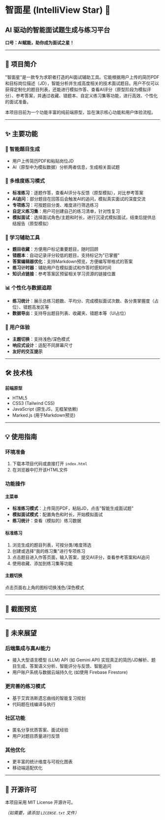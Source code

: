 # 智面星 (IntelliView Star) 🌟
## AI 驱动的智能面试题生成与练习平台

**口号：AI赋能，助你成为面试之星！**

---

## 🚀 项目简介

"智面星"是一款专为求职者打造的AI面试辅助工具。它能根据用户上传的简历PDF和目标岗位描述（JD），智能分析并生成高度相关的技术面试题目。用户不仅可以获得定制化的题目列表，还能进行模拟作答、查看AI评分（原型阶段为模拟评分）、参考答案，并通过收藏、错题本、自定义练习集等功能，进行高效、个性化的面试准备。

本项目目前为一个功能丰富的纯前端原型，旨在演示核心功能和用户体验流程。

---

## ✨ 主要功能

### 🎯 智能题目生成
- 用户上传简历PDF和粘贴岗位JD
- AI（原型中为模拟数据）分析两者信息，生成相关面试题

### 📝 多维度练习模式
- **标准练习**：逐题作答，查看AI评分与反馈（原型模拟），对比参考答案
- **AI追问**：部分题目在回答后会触发AI的追问，模拟真实面试的深度交流
- **专项练习**：可按题目分类、难度进行筛选练习
- **自定义练习集**：用户可创建自己的练习清单，针对性复习
- **模拟面试**：选择面试角色/主题和时长，进行沉浸式模拟面试，结束后提供总结报告（原型模拟）

### 🔧 学习辅助工具
- **题目收藏**：方便用户标记重要题目，随时回顾
- **错题本**：自动记录评分较低的题目，支持标记为"已掌握"
- **答案编辑器优化**：支持Markdown预览，方便编写带格式的答案
- **练习计时器**：辅助用户在模拟面试和作答时感知时间
- **知识点链接**：参考答案区预留相关学习资源的链接位置

### 📊 个性化与数据追踪
- **练习统计**：展示总练习题数、平均分、完成模拟面试次数、各分类掌握度（占位）、错题高发区等
- **数据导出**：支持导出题目列表、收藏夹、错题本等（UI占位）

### 🎨 用户体验
- **主题切换**：支持浅色/深色模式
- **响应式设计**：适配不同屏幕尺寸
- **友好的交互提示**

---

## 🛠️ 技术栈

**前端原型**
- HTML5
- CSS3 (Tailwind CSS)
- JavaScript (原生JS，无框架依赖)
- Marked.js (用于Markdown预览)

---

## 💡 使用指南

### 环境准备
1. 下载本项目代码或直接打开 `index.html`
2. 在浏览器中打开该HTML文件

### 功能操作
#### 主菜单
- **标准练习模式**：上传简历PDF，粘贴JD，点击"智能生成面试题"
- **模拟面试模式**：配置角色和时长，开始模拟面试
- **练习统计**：查看（模拟的）练习数据

#### 标准练习
1. 浏览生成的题目列表，可按分类/难度筛选
2. 创建或选择"我的练习集"进行专项练习
3. 点击题目进入作答页面，输入答案，提交AI评分，查看参考答案和AI追问
4. 使用收藏、添加到练习集等功能

#### 主题切换
点击页面右上角的图标切换浅色/深色模式

---

## 📸 截图预览


---

## 🔮 未来展望

### 后端集成与真AI能力
- 接入大型语言模型 (LLM) API (如 Gemini API) 实现真正的简历/JD解析、题目生成、答案语义分析、智能评分与反馈、智能追问
- 用户账户系统与数据云端持久化 (如使用 Firebase Firestore)

### 更完善的练习模式
- 基于艾宾浩斯遗忘曲线的智能复习规划
- 代码题在线编译与执行

### 社区功能
- 匿名分享优质答案、面试经验
- 用户对题目质量进行反馈

### 其他优化
- 更丰富的统计维度与可视化图表
- 移动端适配优化

---


## 📄 开源许可

本项目采用 MIT License 开源许可。

*（如需要，请添加 `LICENSE.txt` 文件）*

